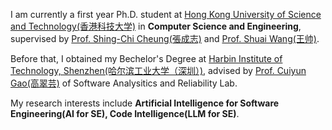 
I am currently a first year Ph.D. student at [Hong Kong University of Science and Technology(香港科技大学)]((https://hkust.edu.hk/)) in **Computer Science and Engineering**, supervised by [Prof. Shing-Chi Cheung(張成志)](https://cse.hkust.edu.hk/~scc/) and [Prof. Shuai Wang(王帅)](https://cse.hkust.edu.hk/~shuaiw/). 

Before that, I obtained my Bechelor's Degree at [Harbin Institute of Technology, Shenzhen(哈尔滨工业大学（深圳）)]([(https://hkust.edu.hk/)](https://www.hitsz.edu.cn/index.html)), advised by [Prof. Cuiyun Gao(高翠芸)](https://cuiyungao.github.io/) of Software Analysitics and Reliability Lab.

My research interests include **Artificial Intelligence for Software Engineering(AI for SE), Code Intelligence(LLM for SE)**.


